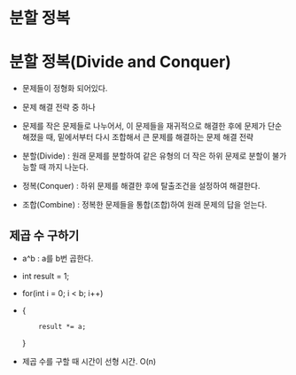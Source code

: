 # 분할 정복

# 분할 정복(Divide and Conquer)

- 문제들이 정형화 되어있다.
- 문제 해결 전략 중 하나
- 문제를 작은 문제들로 나누어서, 이 문제들을 재귀적으로 해결한 후에 문제가 단순해졌을 때, 밑에서부터 다시 조합해서 큰 문제를 해결하는 문제 해결 전략

- 분할(Divide) : 원래 문제를 분할하여 같은 유형의 더 작은 하위 문제로 분할이 불가능할 때 까지 나눈다.
- 정복(Conquer) : 하위 문제를 해결한 후에 탈출조건을 설정하여 해결한다.
- 조합(Combine) : 정복한 문제들을 통합(조합)하여 원래 문제의 답을 얻는다.

## 제곱 수 구하기

- a^b : a를 b번 곱한다.
- int result = 1;
- for(int i = 0; i < b; i++)
- {
    
          result *= a;
    
    }
    
- 제곱 수를 구할 때 시간이 선형 시간. O(n)